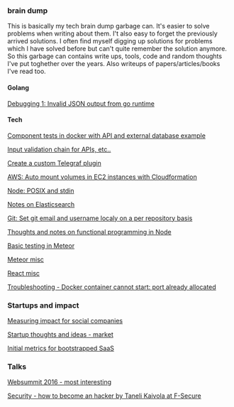 ### brain dump

This is basically my tech brain dump garbage can. It's easier to solve problems when writing about them. I't also easy to forget the previously arrived solutions. I often find myself digging up solutions for problems which I have solved before but
can't quite remember the solution anymore. So this garbage can contains write ups, tools, code and random thoughts I've put toghether
over the years. Also writeups of papers/articles/books I've read too.

#### Golang

[Debugging 1: Invalid JSON output from go runtime](tech/go/debugging_1.md)

#### Tech
[Component tests in docker with API and external database example](devops/docker_component_tests//docker_api_tests.md)

[Input validation chain for APIs, etc..](tech/node/validationChain.js)

[Create a custom Telegraf plugin](tech/influx_telegraf/custom_plugin_telegrag.md)

[AWS: Auto mount volumes in EC2 instances with Cloudformation](tech/aws/auto_mount_volume.md)

[Node: POSIX and stdin](tech/node/stdin.md)

[Notes on Elasticsearch](tech/elasticsearch/various.md)

[Git: Set git email and username localy on a per repository basis](tech/git/username_locally.md)

[Thoughts and notes on functional programming in Node](tech/fp/nodejs.md)

[Basic testing in Meteor](tech/meteor/testing.md)

[Meteor misc](tech/meteor/various.md)

[React misc](tech/react/various.md)

[Troubleshooting - Docker container cannot start: port already allocated](tech/docker_container_allocated_port.md)

### Startups and impact
[Measuring impact for social companies](impact/measuring_impact.md)

[Startup thoughts and ideas - market](startups/market.md)

[Initial metrics for bootstrapped SaaS](startups/initial_metrics_bootstrapped_saas.md)

### Talks
[Websummit 2016 - most interesting](talks/web_summit_most_interesting.md)

[Security - how to become an hacker by Taneli Kaivola at F-Secure](talks/taneli_kaivola_become_an_hacker.md)
